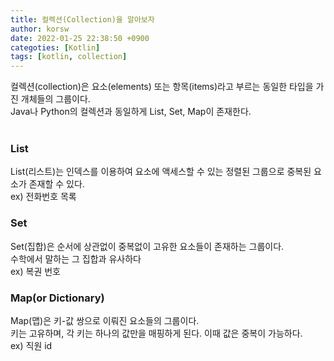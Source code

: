 ```yaml
---
title: 컬렉션(Collection)을 알아보자
author: korsw
date: 2022-01-25 22:38:50 +0900
categoties: [Kotlin]
tags: [kotlin, collection]
---
```


컬렉션(collection)은 요소(elements) 또는 항목(items)라고 부르는 동일한 타입을 가진 개체들의 그룹이다.<br/>
Java나 Python의 컬렉션과 동일하게 List, Set, Map이 존재한다.<br/>
<br/>
### List
List(리스트)는 인덱스를 이용하여 요소에 액세스할 수 있는 정렬된 그룹으로 중복된 요소가 존재할 수 있다.<br/>
ex) 전화번호 목록
<br/>
### Set
Set(집합)은 순서에 상관없이 중복없이 고유한 요소들이 존재하는 그룹이다.<br/>
수학에서 말하는 그 집합과 유사하다<br/>
ex) 복권 번호
<br/>
### Map(or Dictionary)
Map(맵)은 키-값 쌍으로 이뤄진 요소들의 그룹이다.<br/>
키는 고유하며, 각 키는 하나의 값만을 매핑하게 된다. 이때 값은 중복이 가능하다.<br/>
ex) 직원 id

